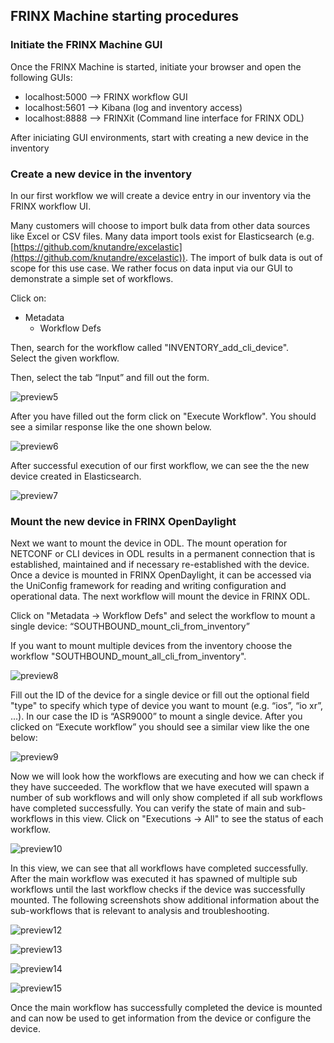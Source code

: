 ## FRINX Machine starting procedures

### Initiate the FRINX Machine GUI

Once the FRINX Machine is started, initiate your browser and open the following GUIs:

* localhost:5000 --> FRINX workflow GUI
* localhost:5601 --> Kibana (log and inventory access)
* localhost:8888 --> FRINXit (Command line interface for FRINX ODL)

After iniciating GUI environments, start with creating a new device in the inventory

### Create a new device in the inventory

In our first workflow we will create a device entry in our inventory via the FRINX workflow UI.  

Many customers will choose to import bulk data from other data sources like Excel or CSV files. Many data import tools exist for Elasticsearch (e.g. [https://github.com/knutandre/excelastic](https://github.com/knutandre/excelastic)). The import of bulk data is out of scope for this use case. We rather focus on data input via our GUI to demonstrate a simple set of workflows.

Click on:

* Metadata
  * Workflow Defs

Then, search for the workflow called "INVENTORY_add_cli_device".  
Select the given workflow.

Then, select the tab “Input” and fill out the form.

![preview5](image_5_1.png)

After you have filled out the form click on "Execute Workflow". You should see a similar response like the one shown below.

![preview6](image_6_1.png)

After successful execution of our first workflow, we can see the the new device created in Elasticsearch. 

![preview7](image_7_1.png)

### Mount the new device in FRINX OpenDaylight

Next we want to mount the device in ODL. The mount operation for NETCONF or CLI devices in ODL results in a permanent connection that is established, maintained and if necessary re-established with the device. Once a device is mounted in FRINX OpenDaylight, it can be accessed via the UniConfig framework for reading and writing configuration and operational data. The next workflow will mount the device in FRINX ODL. 

Click on "Metadata → Workflow Defs" and select the workflow to mount a single device: “SOUTHBOUND_mount_cli_from_inventory”

If you want to mount multiple devices from the inventory choose the workflow "SOUTHBOUND_mount_all_cli_from_inventory". 

![preview8](image_8_1.png)

Fill out the ID of the device for a single device or fill out the optional field "type" to specify which type of device you want to mount (e.g. “ios”, “io xr”, ...).  In our case the ID is “ASR9000” to mount a single device. After you clicked on “Execute workflow” you should see a similar view like the one below:

![preview9](image_9_1.png)

Now we will look how the workflows are executing and how we can check if they have succeeded. The workflow that we have executed will spawn a number of sub workflows and will only show completed if all sub workflows have completed successfully. You can verify the state of main and sub-workflows in this view. Click on "Executions → All" to see the status of each workflow.

![preview10](image_10_1.png)

In this view, we can see that all workflows have completed successfully. After the main workflow was executed it has spawned of multiple sub workflows until the last workflow checks if the device was successfully mounted. The following screenshots show additional information about the sub-workflows that is relevant to analysis and troubleshooting. 

![preview12](image_12_1.png)

![preview13](image_13_1.png)

![preview14](image_14_1.png)

![preview15](image_15_1.png)

Once the main workflow has successfully completed the device is mounted and can now be used to get information from the device or configure the device.
